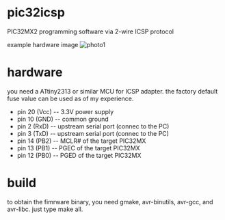 # pic32icsp

PIC32MX2 programming software via 2-wire ICSP protocol

example hardware image
![photo1]

# hardware

you need a ATtiny2313 or similar MCU for ICSP adapter.
the factory default fuse value can be used as of my experience.

* pin 20 (Vcc) -- 3.3V power supply
* pin 10 (GND) -- common ground
* pin 2 (RxD) -- upstream serial port (connec to the PC)
* pin 3 (TxD) -- upstream serial port (connec to the PC)
* pin 14 (PB2) -- MCLR# of the target PIC32MX
* pin 13 (PB1) -- PGEC of the target PIC32MX
* pin 12 (PB0) -- PGED of the target PIC32MX

[photo1]: https://www.clarestudio.org/elec/pic32/pic32prog-hw.jpg

# build

to obtain the fimrware binary, you need gmake, avr-binutils, avr-gcc, and avr-libc.
just type make all.
